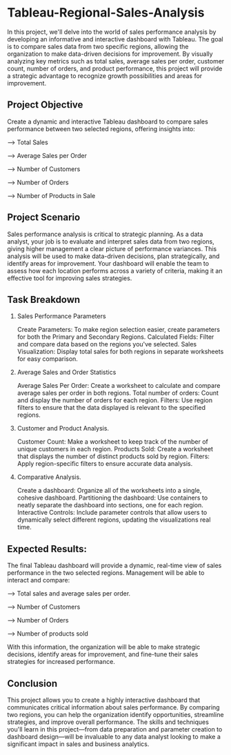 # Tableau-Regional-Sales-Analysis

In this project, we'll delve into the world of sales performance analysis by developing an informative and interactive dashboard with Tableau. The goal is to compare sales data from two specific regions, allowing the organization to make data-driven decisions for improvement. By visually analyzing key metrics such as total sales, average sales per order, customer count, number of orders, and product performance, this project will provide a strategic advantage to recognize growth possibilities and areas for improvement.

## Project Objective
Create a dynamic and interactive Tableau dashboard to compare sales performance between two selected regions, offering insights into:

 --> Total Sales
 
 --> Average Sales per Order
 
 --> Number of Customers
 
 --> Number of Orders
 
 --> Number of Products in Sale

## Project Scenario
Sales performance analysis is critical to strategic planning. As a data analyst, your job is to evaluate and interpret sales data from two regions, giving higher management a clear picture of performance variances. This analysis will be used to make data-driven decisions, plan strategically, and identify areas for improvement. Your dashboard will enable the team to assess how each location performs across a variety of criteria, making it an effective tool for improving sales strategies.

## Task Breakdown

   1. Sales Performance Parameters
      
      Create Parameters: To make region selection easier, create parameters for both the Primary and Secondary Regions.
      Calculated Fields: Filter and compare data based on the regions you've selected.
      Sales Visualization: Display total sales for both regions in separate worksheets for easy comparison.
      
   2. Average Sales and Order Statistics
      
      Average Sales Per Order: Create a worksheet to calculate and compare average sales per order in both regions.
      Total number of orders: Count and display the number of orders for each region.
      Filters: Use region filters to ensure that the data displayed is relevant to the specified regions.

   3. Customer and Product Analysis.
      
      Customer Count: Make a worksheet to keep track of the number of unique customers in each region.
      Products Sold: Create a worksheet that displays the number of distinct products sold by region.
      Filters: Apply region-specific filters to ensure accurate data analysis.
      
   4. Comparative Analysis.
      
      Create a dashboard: Organize all of the worksheets into a single, cohesive dashboard.
      Partitioning the dashboard: Use containers to neatly separate the dashboard into sections, one for each region.
      Interactive Controls: Include parameter controls that allow users to dynamically select different regions, updating the visualizations real time.

## Expected Results:
The final Tableau dashboard will provide a dynamic, real-time view of sales performance in the two selected regions. Management will be able to interact and compare:

   --> Total sales and average sales per order.
   
   --> Number of Customers
   
   --> Number of Orders
   
   --> Number of products sold
   
With this information, the organization will be able to make strategic decisions, identify areas for improvement, and fine-tune their sales strategies for increased performance.

## Conclusion
This project allows you to create a highly interactive dashboard that communicates critical information about sales performance. By comparing two regions, you can help the organization identify opportunities, streamline strategies, and improve overall performance. The skills and techniques you'll learn in this project—from data preparation and parameter creation to dashboard design—will be invaluable to any data analyst looking to make a significant impact in sales and business analytics.



